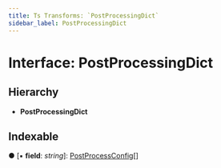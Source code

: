 ```yaml
---
title: Ts Transforms: `PostProcessingDict`
sidebar_label: PostProcessingDict
---
```


# Interface: PostProcessingDict

## Hierarchy

* **PostProcessingDict**

## Indexable

● \[▪ **field**: *string*\]: [PostProcessConfig](postprocessconfig.md)[]

